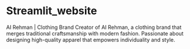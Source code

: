 # Streamlit_website
AI Rehman | Clothing Brand
Creator of AI Rehman, a clothing brand that merges traditional craftsmanship with modern fashion. Passionate about designing high-quality apparel that empowers individuality and style.

